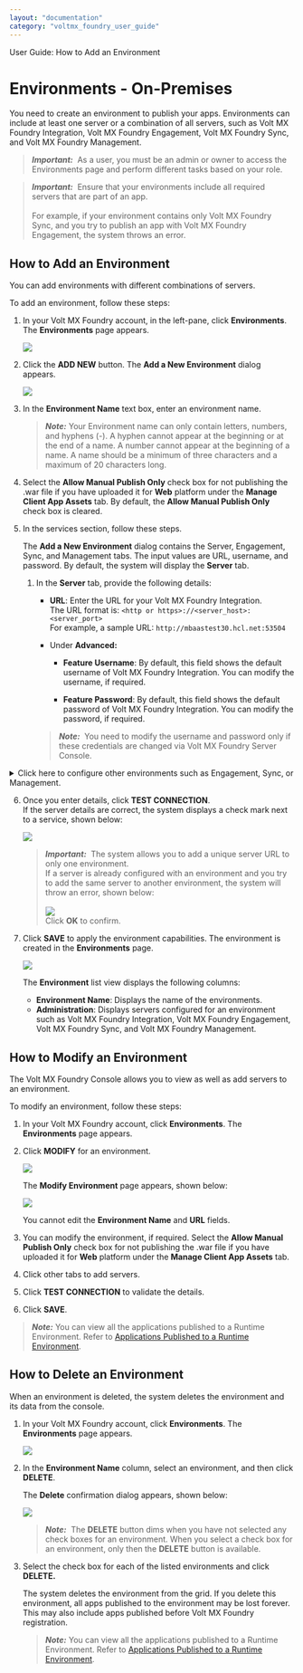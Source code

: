 ```yaml
---
layout: "documentation"
category: "voltmx_foundry_user_guide"
---
```

                              

User Guide: How to Add an Environment

Environments - On-Premises
==========================

You need to create an environment to publish your apps. Environments can include at least one server or a combination of all servers, such as Volt MX Foundry Integration, Volt MX Foundry Engagement, Volt MX Foundry Sync, and Volt MX Foundry Management.

> **_Important:_**  As a user, you must be an admin or owner to access the Environments page and perform different tasks based on your role.

> **_Important:_**  Ensure that your environments include all required servers that are part of an app.<br>  
  For example, if your environment contains only Volt MX Foundry Sync, and you try to publish an app with Volt MX Foundry Engagement, the system throws an error.

How to Add an Environment
-------------------------

You can add environments with different combinations of servers.

To add an environment, follow these steps:

1.  In your Volt MX Foundry account, in the left-pane, click **Environments**. The **Environments** page appears.
    
    ![](Resources/Images/OnPrem/Environments.png)
    
2.  Click the **ADD NEW** button. The **Add a New Environment** dialog appears.
    
    ![](Resources/Images/OnPrem/Add_New_Environment_593x533.png)
    
3.  In the **Environment Name** text box, enter an environment name.
    
    > **_Note:_** Your Environment name can only contain letters, numbers, and hyphens (-). A hyphen cannot appear at the beginning or at the end of a name. A number cannot appear at the beginning of a name. A name should be a minimum of three characters and a maximum of 20 characters long.  
    
4.  Select the **Allow Manual Publish Only** check box for not publishing the .war file if you have uploaded it for **Web** platform under the **Manage Client App Assets** tab. By default, the **Allow Manual Publish Only** check box is cleared.
    
5.  In the services section, follow these steps.
    
    The **Add a New Environment** dialog contains the Server, Engagement, Sync, and Management tabs. The input values are URL, username, and password. By default, the system will display the **Server** tab. 
    
    1.  In the **Server** tab, provide the following details:
        
        *   **URL**: Enter the URL for your Volt MX Foundry Integration.  
            The URL format is: `<http or https>://<server_host>:<server_port>`  
            For example, a sample URL: `http://mbaastest30.hcl.net:53504`
        *   Under **Advanced:**
            
            *   **Feature Username**: By default, this field shows the default username of Volt MX Foundry Integration. You can modify the username, if required.
            
            *   **Feature Password**: By default, this field shows the default password of Volt MX Foundry Integration. You can modify the password, if required.
        
        > **_Note:_**  You need to modify the username and password only if these credentials are changed via Volt MX Foundry Server Console.
        
    
    
<details close markdown="block"><summary>Click here to configure other environments such as Engagement, Sync, or Management.</summary>
    
1.  To configure the Volt MX Foundry Engagement, click the **Engagement** tab, and provide the following details:
    *   **URL**: Enter the URL for your Volt MX Foundry Engagement.
        *   Under **Advanced**:
            
        *   **Feature Username**: By default, this field shows the default username of Volt MX Foundry Engagement. You can modify the username, if required.
            
        *   **Feature Password**: By default, this field shows the default password of Volt MX Foundry Engagement. You can modify the password, if required.
                
        > **_Important:_**  Support for Volt MX Foundry Engagement is available from Volt MX Foundry Engagement Version 6.0.1 onwards.
                
2.  To configure the Volt MX Foundry Sync, click the **Sync** tab, and provide the following details:
    *   **URL**: Enter the URL for your Volt MX Foundry Sync.
    *   Under **Advanced**:
            
    *   **Feature Username**: By default, this field shows the default username of Volt MX Foundry Sync. You can modify the username, if required.
            
    *   **Feature Password**: By default, this field shows the default password of Volt MX Foundry Sync. You can modify the password, if required.
3.  To configure the Volt MX Foundry Management, click the **Management** tab, and provide the following details:
    *   **URL**: Enter the URL for your Volt MX Foundry Management.
    *   Under **Advanced**:
            
    *   **Feature Username**: By default, this field shows the default username of Volt MX Foundry Management. You can modify the username, if required.
            
    *   **Feature Password**: By default, this field shows the default password of Volt MX Foundry Management. You can modify the password, if required.

</details>
    
6.  Once you enter details, click **TEST CONNECTION**.  
    If the server details are correct, the system displays a check mark next to a service, shown below:
    
    ![](Resources/Images/OnPrem/Env_Server_591x494.png)
    
    > **_Important:_**  The system allows you to add a unique server URL to only one environment.  
    If a server is already configured with an environment and you try to add the same server to another environment, the system will throw an error, shown below:<br>  
    ![](Resources/Images/OnPrem/Env_Error.png)  
    Click **OK** to confirm.
    
7.  Click **SAVE** to apply the environment capabilities. The environment is created in the **Environments** page.  
    
    ![](Resources/Images/OnPrem/Env_Server1_591x227.png)
    
    The **Environment** list view displays the following columns:
    
    *   **Environment Name**: Displays the name of the environments.
    *   **Administration**: Displays servers configured for an environment such as Volt MX Foundry Integration, Volt MX Foundry Engagement, Volt MX Foundry Sync, and Volt MX Foundry Management.

How to Modify an Environment
----------------------------

The Volt MX Foundry Console allows you to view as well as add servers to an environment.

To modify an environment, follow these steps:

1.  In your Volt MX Foundry account, click **Environments**. The **Environments** page appears.
2.  Click **MODIFY** for an environment.
    
    ![](Resources/Images/OnPrem/Env_Servers_535x290.png)
    
    The **Modify Environment** page appears, shown below:
    
    ![](Resources/Images/OnPrem/Env_Modify_566x431.png)
    
    You cannot edit the **Environment Name** and **URL** fields.
    
3.  You can modify the environment, if required. Select the **Allow Manual Publish Only** check box for not publishing the .war file if you have uploaded it for **Web** platform under the **Manage Client App Assets** tab.
    
4.  Click other tabs to add servers.
5.  Click **TEST CONNECTION** to validate the details.
6.  Click **SAVE**.

> **_Note:_** You can view all the applications published to a Runtime Environment. Refer to [Applications Published to a Runtime Environment](Published_Apps-Environments.html).

How to Delete an Environment
----------------------------

When an environment is deleted, the system deletes the environment and its data from the console.

1.  In your Volt MX Foundry account, click **Environments**. The **Environments** page appears.
    
    ![](Resources/Images/OnPrem/Env_Servers_510x276.png)
    
2.  In the **Environment Name** column, select an environment, and then click **DELETE**.
    
    The **Delete** confirmation dialog appears, shown below:
    
    ![](Resources/Images/OnPrem/Env_Delete1.png)
    
    > **_Note:_**  The **DELETE** button dims when you have not selected any check boxes for an environment. When you select a check box for an environment, only then the **DELETE** button is available.
    
3.  Select the check box for each of the listed environments and click **DELETE.**
    
    The system deletes the environment from the grid. If you delete this environment, all apps published to the environment may be lost forever. This may also include apps published before Volt MX Foundry registration.
    
    > **_Note:_** You can view all the applications published to a Runtime Environment. Refer to [Applications Published to a Runtime Environment](Published_Apps-Environments.html).
